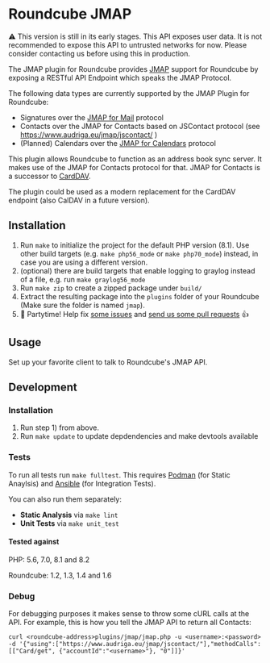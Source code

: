 # Roundcube JMAP
⚠️  This version is still in its early stages. This API exposes user data. It is not recommended to expose this API to untrusted networks for now. Please consider contacting us before using this in production.

The JMAP plugin for Roundcube provides [JMAP](https://jmap.io/) support for Roundcube by exposing a RESTful API Endpoint which speaks the JMAP Protocol.

The following data types are currently supported by the JMAP Plugin for Roundcube:

* Signatures over the [JMAP for Mail](https://www.rfc-editor.org/rfc/rfc8621) protocol
* Contacts over the JMAP for Contacts based on JSContact protocol (see https://www.audriga.eu/jmap/jscontact/ )
* (Planned) Calendars over the [JMAP for Calendars](https://datatracker.ietf.org/doc/draft-ietf-jmap-calendars/) protocol

This plugin allows Roundcube to function as an address book sync server. It makes use of the JMAP for Contacts protocol for that. JMAP for Contacts is a successor to [CardDAV](https://www.rfc-editor.org/rfc/rfc6352).

The plugin could be used as a modern replacement for the CardDAV endpoint (also CalDAV in a future version).

## Installation
1. Run `make` to initialize the project for the default PHP version (8.1). Use other build targets (e.g. `make php56_mode` or `make php70_mode`) instead, in case you are using a different version.
1. (optional) there are build targets that enable logging to graylog instead of a file, e.g. run `make graylog56_mode`
1. Run `make zip` to create a zipped package under `build/`
1. Extract the resulting package into the `plugins` folder of your Roundcube (Make sure the folder is named `jmap`).
1. 🎉 Partytime! Help fix [some issues](https://github.com/audriga/jmap-roundcube/issues) and [send us some pull requests](https://github.com/audriga/jmap-roundcube/pulls) 👍

## Usage
Set up your favorite client to talk to Roundcube's JMAP API.

## Development
### Installation
1. Run step 1) from above.
1. Run `make update` to update depdendencies and make devtools available

### Tests
To run all tests run `make fulltest`. This requires [Podman](https://podman.io/)
(for Static Anaylsis) and [Ansible](https://www.ansible.com/) (for Integration
Tests).

You can also run them separately:

* **Static Analysis** via `make lint`
* **Unit Tests** via `make unit_test`

#### Tested against

PHP: 5.6, 7.0, 8.1 and 8.2

Roundcube: 1.2, 1.3, 1.4 and 1.6

### Debug
For debugging purposes it makes sense to throw some cURL calls at the API. For example, this is how you tell the JMAP API to return all Contacts:

```
curl <roundcube-address>plugins/jmap/jmap.php -u <username>:<password> -d '{"using":["https://www.audriga.eu/jmap/jscontact/"],"methodCalls":[["Card/get", {"accountId":"<username>"}, "0"]]}'
```